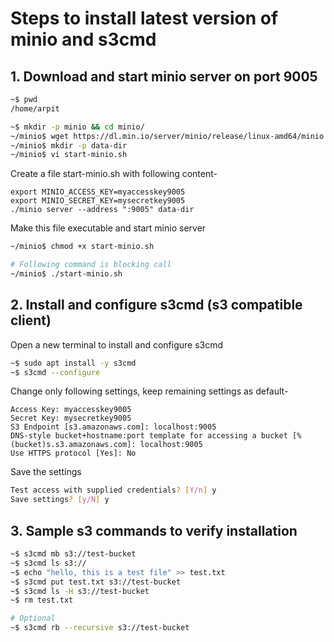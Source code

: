 # Steps to install latest version of minio and s3cmd
 

## 1. Download and start minio server on port 9005

``` bash
~$ pwd
/home/arpit

~$ mkdir -p minio && cd minio/
~/minio$ wget https://dl.min.io/server/minio/release/linux-amd64/minio
~/minio$ mkdir -p data-dir
~/minio$ vi start-minio.sh
```

Create a file start-minio.sh with following content-
```.env
export MINIO_ACCESS_KEY=myaccesskey9005
export MINIO_SECRET_KEY=mysecretkey9005
./minio server --address ":9005" data-dir
```

Make this file executable and start minio server
```bash
~/minio$ chmod +x start-minio.sh

# Following command is blocking call
~/minio$ ./start-minio.sh
```

## 2. Install and configure s3cmd (s3 compatible client)
Open a new terminal to install and configure s3cmd
```bash
~$ sudo apt install -y s3cmd
~$ s3cmd --configure
```
Change only following settings, keep remaining settings as default-
```.env
Access Key: myaccesskey9005
Secret Key: mysecretkey9005
S3 Endpoint [s3.amazonaws.com]: localhost:9005
DNS-style bucket+hostname:port template for accessing a bucket [%(bucket)s.s3.amazonaws.com]: localhost:9005
Use HTTPS protocol [Yes]: No
```

Save the settings
```bash
Test access with supplied credentials? [Y/n] y
Save settings? [y/N] y
```
## 3. Sample s3 commands to verify installation
```bash
~$ s3cmd mb s3://test-bucket
~$ s3cmd ls s3://
~$ echo "hello, this is a test file" >> test.txt
~$ s3cmd put test.txt s3://test-bucket
~$ s3cmd ls -H s3://test-bucket
~$ rm test.txt

# Optional
~$ s3cmd rb --recursive s3://test-bucket
```